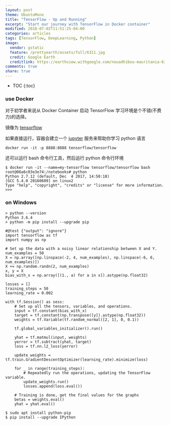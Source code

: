 ```yaml
---
layout: post
theme: UbuntuMono
title: "TensorFlow - Up and Running"
excerpt: "Start our journey with TensorFlow in Docker container"
modified: 2018-07-02T11:51:25-04:00
categories: articles
tags: [TensorFlow, DeepLearning, Python]
image:
  vendor: gstatic
  feature: /prettyearth/assets/full/6311.jpg
  credit: Google Earth
  creditlink: https://earthview.withgoogle.com/nouadhibou-mauritania-6311
comments: true
share: true
---
```


* TOC
{:toc}

### use Docker
对于初学者来说从 Docker Container 启动 TensorFlow 学习环境是个不错(不费力)的选择。

镜像为 [tensorflow][docker/tensorflow]

如果直接运行，容器会建立一个 [jupyter][jupyter] 服务来帮助你学习 python 语言

`docker run -it -p 8888:8888 tensorflow/tensorflow`

还可以运行 bash 命令行工具，然后运行 python 命令行环境
```
$ docker run -it --name=my-tensorflow tensorflow/tensorflow bash
root@06a6c03e3e74:/notebooks# python
Python 2.7.12 (default, Dec  4 2017, 14:50:18)
[GCC 5.4.0 20160609] on linux2
Type "help", "copyright", "credits" or "license" for more information.
>>>
```

### on Windows

```
> python --version
Python 3.6.4
> python -m pip install --upgrade pip
```


```
#@test {"output": "ignore"}
import tensorflow as tf
import numpy as np

# Set up the data with a noisy linear relationship between X and Y.
num_examples = 50
X = np.array([np.linspace(-2, 4, num_examples), np.linspace(-6, 6, num_examples)])
X += np.random.randn(2, num_examples)
x, y = X
bias_with_x = np.array([(1., a) for a in x]).astype(np.float32)

losses = []
training_steps = 50
learning_rate = 0.002

with tf.Session() as sess:
    # Set up all the tensors, variables, and operations.
    input = tf.constant(bias_with_x)
    target = tf.constant(np.transpose([y]).astype(np.float32))
    weights = tf.Variable(tf.random_normal([2, 1], 0, 0.1))

    tf.global_variables_initializer().run()

    yhat = tf.matmul(input, weights)
    yerror = tf.subtract(yhat, target)
    loss = tf.nn.l2_loss(yerror)

    update_weights = tf.train.GradientDescentOptimizer(learning_rate).minimize(loss)

    for _ in range(training_steps):
        # Repeatedly run the operations, updating the TensorFlow variable.
        update_weights.run()
        losses.append(loss.eval())

    # Training is done, get the final values for the graphs
    betas = weights.eval()
    yhat = yhat.eval()
```

```
$ sudo apt install python-pip
$ pip install --upgrade IPython
```


[docker/tensorflow]:https://hub.docker.com/r/tensorflow/tensorflow/

[jupyter]:http://jupyter.org/
[numpy]:http://www.numpy.org/
